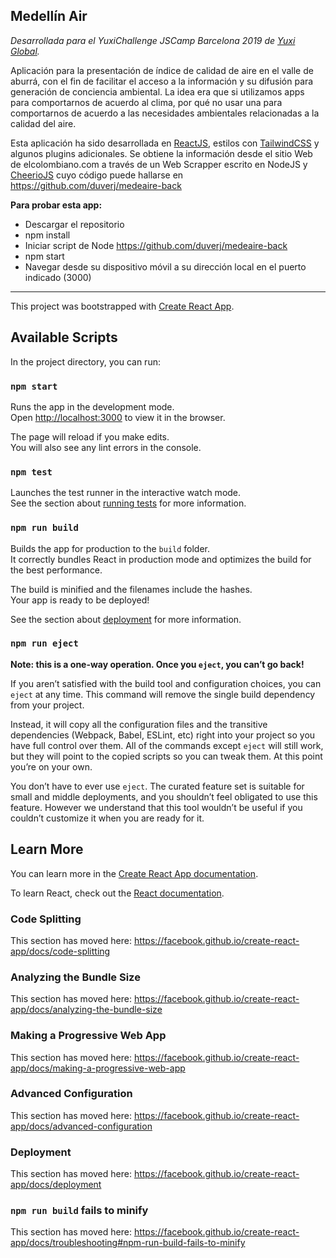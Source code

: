 ## Medellín Air

*Desarrollada para el YuxiChallenge JSCamp Barcelona 2019 de [Yuxi Global](https://www.yuxiglobal.com/).*


Aplicación para la presentación de índice de calidad de aire en el valle de aburrá, con el fin de facilitar el acceso a la información y su difusión para generación de conciencia ambiental. La idea era que si utilizamos apps para comportarnos de acuerdo al clima, por qué no usar una para comportarnos de acuerdo a las necesidades ambientales relacionadas a la calidad del aire.

Esta aplicación ha sido desarrollada en [ReactJS](https://reactjs.org/), estilos con [TailwindCSS](https://tailwindcss.com/) y algunos plugins adicionales. Se obtiene la información desde el sitio Web de elcolombiano.com a través de un Web Scrapper escrito en NodeJS y [CheerioJS](https://cheerio.js.org/) cuyo código puede hallarse en https://github.com/duverj/medeaire-back 

**Para probar esta app:**
- Descargar el repositorio
- npm install
- Iniciar script de Node https://github.com/duverj/medeaire-back
- npm start
- Navegar desde su dispositivo móvil a su dirección local en el puerto indicado (3000)

-------------------

This project was bootstrapped with [Create React App](https://github.com/facebook/create-react-app).

## Available Scripts

In the project directory, you can run:

### `npm start`

Runs the app in the development mode.<br>
Open [http://localhost:3000](http://localhost:3000) to view it in the browser.

The page will reload if you make edits.<br>
You will also see any lint errors in the console.

### `npm test`

Launches the test runner in the interactive watch mode.<br>
See the section about [running tests](https://facebook.github.io/create-react-app/docs/running-tests) for more information.

### `npm run build`

Builds the app for production to the `build` folder.<br>
It correctly bundles React in production mode and optimizes the build for the best performance.

The build is minified and the filenames include the hashes.<br>
Your app is ready to be deployed!

See the section about [deployment](https://facebook.github.io/create-react-app/docs/deployment) for more information.

### `npm run eject`

**Note: this is a one-way operation. Once you `eject`, you can’t go back!**

If you aren’t satisfied with the build tool and configuration choices, you can `eject` at any time. This command will remove the single build dependency from your project.

Instead, it will copy all the configuration files and the transitive dependencies (Webpack, Babel, ESLint, etc) right into your project so you have full control over them. All of the commands except `eject` will still work, but they will point to the copied scripts so you can tweak them. At this point you’re on your own.

You don’t have to ever use `eject`. The curated feature set is suitable for small and middle deployments, and you shouldn’t feel obligated to use this feature. However we understand that this tool wouldn’t be useful if you couldn’t customize it when you are ready for it.

## Learn More

You can learn more in the [Create React App documentation](https://facebook.github.io/create-react-app/docs/getting-started).

To learn React, check out the [React documentation](https://reactjs.org/).

### Code Splitting

This section has moved here: https://facebook.github.io/create-react-app/docs/code-splitting

### Analyzing the Bundle Size

This section has moved here: https://facebook.github.io/create-react-app/docs/analyzing-the-bundle-size

### Making a Progressive Web App

This section has moved here: https://facebook.github.io/create-react-app/docs/making-a-progressive-web-app

### Advanced Configuration

This section has moved here: https://facebook.github.io/create-react-app/docs/advanced-configuration

### Deployment

This section has moved here: https://facebook.github.io/create-react-app/docs/deployment

### `npm run build` fails to minify

This section has moved here: https://facebook.github.io/create-react-app/docs/troubleshooting#npm-run-build-fails-to-minify
